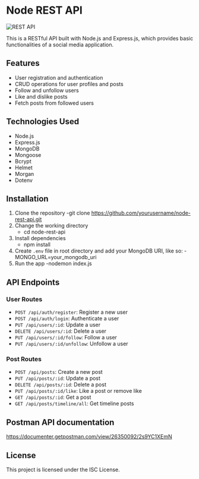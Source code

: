 # Node REST API

![REST API](https://github.com/praneethk2401/Node-rest-api/assets/69918295/6a6238e9-6779-44ac-8d66-dd4da5fcd168)

This is a RESTful API built with Node.js and Express.js, which provides basic functionalities of a social media application.

## Features

- User registration and authentication
- CRUD operations for user profiles and posts
- Follow and unfollow users
- Like and dislike posts
- Fetch posts from followed users

## Technologies Used

- Node.js
- Express.js
- MongoDB
- Mongoose
- Bcrypt
- Helmet
- Morgan
- Dotenv

## Installation

1. Clone the repository
   -git clone https://github.com/yourusername/node-rest-api.git
2. Change the working directory
   - cd node-rest-api
3. Install dependencies
   - npm install
4. Create `.env` file in root directory and add your MongoDB URI, like so:
   -MONGO_URL=your_mongodb_uri
5. Run the app
   -nodemon index.js

## API Endpoints

### User Routes

- `POST /api/auth/register`: Register a new user
- `POST /api/auth/login`: Authenticate a user
- `PUT /api/users/:id`: Update a user
- `DELETE /api/users/:id`: Delete a user
- `PUT /api/users/:id/follow`: Follow a user
- `PUT /api/users/:id/unfollow`: Unfollow a user

### Post Routes

- `POST /api/posts`: Create a new post
- `PUT /api/posts/:id`: Update a post
- `DELETE /api/posts/:id`: Delete a post
- `PUT /api/posts/:id/like`: Like a post or remove like
- `GET /api/posts/:id`: Get a post
- `GET /api/posts/timeline/all`: Get timeline posts

## Postman API documentation
https://documenter.getpostman.com/view/26350092/2s9YC1XEmN
## License
This project is licensed under the ISC License.
